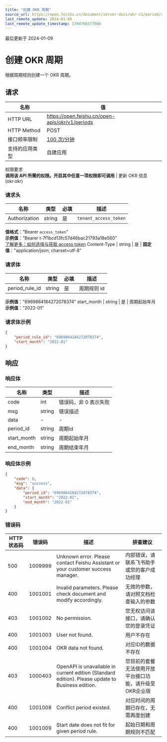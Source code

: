 ```yaml
---
title: "创建 OKR 周期"
source_url: https://open.feishu.cn/document/server-docs/okr-v1/period/create
last_remote_update: 2024-01-09
last_remote_update_timestamp: 1704766577000
---
```

最后更新于 2024-01-09

# 创建 OKR 周期

根据周期规则创建一个 OKR 周期。

## 请求
名称 | 值
---|---
HTTP URL | https://open.feishu.cn/open-apis/okr/v1/periods
HTTP Method | POST
接口频率限制 | [100 次/分钟](https://open.feishu.cn/document/ukTMukTMukTM/uUzN04SN3QjL1cDN)
支持的应用类型 | 自建应用
权限要求  
            **调用该 API 所需的权限。开启其中任意一项权限即可调用** | 更新 OKR 信息(okr:okr)

### 请求头

名称 | 类型 | 必填 | 描述
--- | --- | --- | ---
Authorization | string | 是 | `tenant_access_token`  
**值格式**："Bearer `access_token`"  
**示例值**："Bearer t-7f1bcd13fc57d46bac21793a18e560"  
[了解更多：如何选择与获取 access token](https://open.feishu.cn/document/uAjLw4CM/ugTN1YjL4UTN24CO1UjN/trouble-shooting/how-to-choose-which-type-of-token-to-use)
Content-Type | string | 是 | **固定值**："application/json; charset=utf-8"

### 请求体

名称 | 类型 | 必填 | 描述
--- | --- | --- | ---
period_rule_id | string | 是 | 周期规则 id  
**示例值**："6969864184272078374"
start_month | string | 是 | 周期起始年月  
**示例值**："2022-01"

### 请求体示例
```json
{
    "period_rule_id": "6969864184272078374",
    "start_month": "2022-01"
}
```

## 响应

### 响应体

名称 | 类型 | 描述
--- | --- | ---
code | int | 错误码，非 0 表示失败
msg | string | 错误描述
data | \- | \-
period_id | string | 周期id
start_month | string | 周期起始年月
end_month | string | 周期结束年月

### 响应体示例
```json
{
    "code": 0,
    "msg": "success",
    "data": {
        "period_id": "6969864184272078374",
        "start_month": "2022-01",
        "end_month": "2022-01"
    }
}
```

### 错误码

HTTP状态码 | 错误码 | 描述 | 排查建议
--- | --- | --- | ---
500 | 1009999 | Unknown error. Please contact Feishu Assistant or your customer success manager. | 内部错误，请联系飞书助手或您的客户成功经理
400 | 1001001 | Invalid parameters. Please check document and modify accordingly. | 无效的参数，请对照文档检查输入的参数
403 | 1001002 | No permission. | 您无权访问该接口，请确认您的登录凭证
400 | 1001003 | User not found. | 用户不存在
400 | 1001004 | OKR data not found. | 对应ID的数据不存在
403 | 1000403 | OpenAPI is unavailable in current edition (Standard edition). Please update to Business edition. | 您目前的套餐无法使用开放平台接口功能，请升级至OKR企业版
400 | 1001008 | Conflict period existed. | 对应时间的周期已存在，无需再度创建
400 | 1001009 | Start date does not fit for given period rule. | 起始日期和周期规则不匹配
